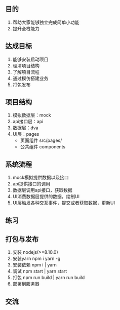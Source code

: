 ## 目的
1. 帮助大家能够独立完成简单小功能
2. 提升全栈能力

## 达成目标
1. 能够安装启动项目
1. 理清项目结构
2. 了解项目流程
3. 通过模仿搭建业务
5. 打包发布

## 项目结构
1. 模拟数据层：mock
2. api接口层：api
3. 数据层：dva
4. UI层：pages
    * 页面组件 src/pages/
    * 公共组件 components

## 系统流程
1. mock模拟提供数据以及接口
2. api提供接口的调用
3. 数据层调用api接口，获取数据
4. UI消费数据层提供的数据，绘制UI
5. UI层触发各种交互事件，提交或者获取数据，更新UI

## 练习

## 打包与发布
1. 安装 nodejs(>=8.10.0)
2. 安装yarn npm i yarn -g
3. 安装依赖  npm i  |  yarn
4. 调试     npm start | yarn start
5. 打包     npm run build | yarn run build
6. 部署到服务器

## 交流


